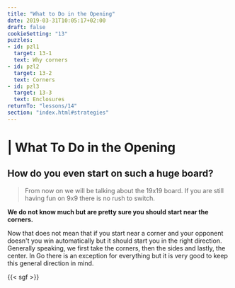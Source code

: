 ```yaml
---
title: "What to Do in the Opening"
date: 2019-03-31T10:05:17+02:00
draft: false
cookieSetting: "13"
puzzles:
- id: pzl1
  target: 13-1
  text: Why corners
- id: pzl2
  target: 13-2
  text: Corners
- id: pzl3
  target: 13-3
  text: Enclosures
returnTo: "lessons/14"
section: "index.html#strategies"
---
```


# | What To Do in the Opening
## How do you even start on such a huge board?

> From now on we will be talking about the 19x19 board. If you are still having fun on 9x9 there is no rush to switch.  

**We do not know much but are pretty sure you should start near the corners.**

Now that does not mean that if you start near a corner and your opponent doesn't you win automatically but it should start you in the right direction. Generally speaking, we first take the corners, then the sides and lastly, the center. In Go there is an exception for everything but it is very good to keep this general direction in mind. 

{{< sgf >}}


 

